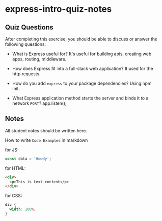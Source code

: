 # express-intro-quiz-notes

## Quiz Questions

After completing this exercise, you should be able to discuss or answer the following questions:

- What is Express useful for?
  It's useful for building apis, creating web apps, routing, middleware.

- How does Express fit into a full-stack web application?
  It used for the http requests.

- How do you add `express` to your package dependencies?
  Using npm init.

- What Express application method starts the server and binds it to a network `PORT`?
  app.listen();

## Notes

All student notes should be written here.

How to write `Code Examples` in markdown

for JS:

```javascript
const data = 'Howdy';
```

for HTML:

```html
<div>
  <p>This is text content</p>
</div>
```

for CSS:

```css
div {
  width: 100%;
}
```
